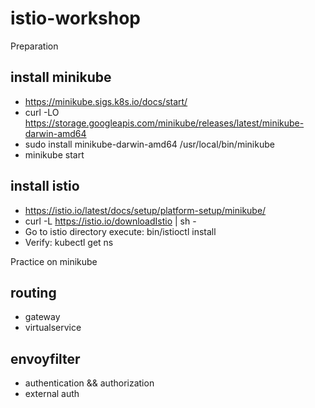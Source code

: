 # istio-workshop
Preparation
## install minikube
* https://minikube.sigs.k8s.io/docs/start/
* curl -LO https://storage.googleapis.com/minikube/releases/latest/minikube-darwin-amd64
* sudo install minikube-darwin-amd64 /usr/local/bin/minikube
* minikube start
## install istio
* https://istio.io/latest/docs/setup/platform-setup/minikube/
* curl -L https://istio.io/downloadIstio | sh -
* Go to istio directory execute: bin/istioctl install
* Verify: kubectl get ns

Practice on minikube
## routing
* gateway
* virtualservice
## envoyfilter
* authentication && authorization
* external auth
